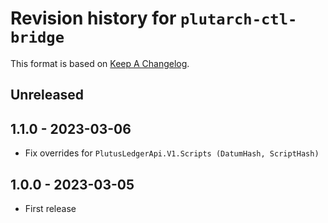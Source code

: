 # Revision history for `plutarch-ctl-bridge`

This format is based on [Keep A Changelog](https://keepachangelog.com/en/1.0.0).

## Unreleased

## 1.1.0 - 2023-03-06

- Fix overrides for `PlutusLedgerApi.V1.Scripts (DatumHash, ScriptHash)`

## 1.0.0 - 2023-03-05

- First release
